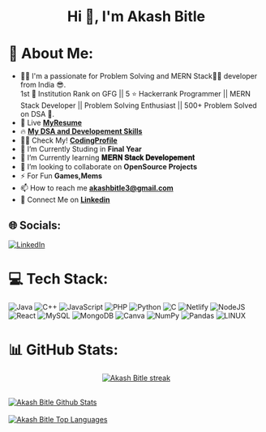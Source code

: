 <h1 align="center">Hi 👋, I'm <b>Akash Bitle</b></h1>

# 💫 About Me:
- 👨‍💻 I'm a passionate for Problem Solving and MERN Stack👨‍💻 developer from India 😎.<br>1st 🥇 Institution Rank on GFG || 5 ⭐ Hackerrank Programmer || MERN Stack Developer || Problem Solving Enthusiast || 500+ Problem Solved on DSA 🧡.
- 📔 Live [**MyResume**](https://drive.google.com/file/d/112xyFZQPZrstW-1d0n3MYU8YCHt5siTa/view?usp=sharing)
- 🔥 [**My DSA and Developement Skills**]()
- 👨‍💻 Check My! [**CodingProfile**]()
- 🔭 I’m Currently Studing in **Final Year**
- 📘 I’m Currently learning **𝐌𝐄𝐑𝐍 𝐒𝐭𝐚𝐜𝐤 𝐃𝐞𝐯𝐞𝐥𝐨𝐩𝐞𝐦𝐞𝐧𝐭**
- 👯 I’m looking to collaborate on **OpenSource Projects**
- ⚡ For Fun **Games,Mems**
- 📫 How to reach me **akashbitle3@gmail.com**
- 🔗 Connect Me on [**Linkedin**](https://linkedin.com/in/https://linkedin.com/akash-bitle)


## 🌐 Socials:
[![LinkedIn](https://img.shields.io/badge/LinkedIn-%230077B5.svg?logo=linkedin&logoColor=white)](https://linkedin.com/in/https://linkedin.com/akash-bitle) 

# 💻 Tech Stack:
![Java](https://img.shields.io/badge/java-%23ED8B00.svg?style=plastic&logo=java&logoColor=white) ![C++](https://img.shields.io/badge/c++-%2300599C.svg?style=plastic&logo=c%2B%2B&logoColor=white) ![JavaScript](https://img.shields.io/badge/javascript-%23323330.svg?style=plastic&logo=javascript&logoColor=%23F7DF1E) ![PHP](https://img.shields.io/badge/php-%23777BB4.svg?style=plastic&logo=php&logoColor=white) ![Python](https://img.shields.io/badge/python-3670A0?style=plastic&logo=python&logoColor=ffdd54) ![C](https://img.shields.io/badge/c-%2300599C.svg?style=plastic&logo=c&logoColor=white) ![Netlify](https://img.shields.io/badge/netlify-%23000000.svg?style=plastic&logo=netlify&logoColor=#00C7B7) ![NodeJS](https://img.shields.io/badge/node.js-6DA55F?style=plastic&logo=node.js&logoColor=white) ![React](https://img.shields.io/badge/react-%2320232a.svg?style=plastic&logo=react&logoColor=%2361DAFB) ![MySQL](https://img.shields.io/badge/mysql-%2300f.svg?style=plastic&logo=mysql&logoColor=white) ![MongoDB](https://img.shields.io/badge/MongoDB-%234ea94b.svg?style=plastic&logo=mongodb&logoColor=white) ![Canva](https://img.shields.io/badge/Canva-%2300C4CC.svg?style=plastic&logo=Canva&logoColor=white) ![NumPy](https://img.shields.io/badge/numpy-%23013243.svg?style=plastic&logo=numpy&logoColor=white) ![Pandas](https://img.shields.io/badge/pandas-%23150458.svg?style=plastic&logo=pandas&logoColor=white) ![LINUX](https://img.shields.io/badge/Linux-FCC624?style=plastic&logo=linux&logoColor=black)

# 📊 GitHub Stats:
<p align="center">
    <a href="https://https://github.com/bitleakash6/github-readme-streak-stats">
        <img title="🔥 Get streak stats for your profile at git.io/streak-stats" alt="Akash Bitle streak" src="https://github-readme-streak-stats.herokuapp.com/?user=bitleakash6&theme=black-ice&hide_border=true&stroke=0000&background=060A0CD0"/>
    </a>
</p>
<br>
<a href="https://github.com/bitleakash6/github-readme-stats"><img alt="Akash Bitle Github Stats" src="https://github-readme-stats.vercel.app/api?username=bitleakash6&show_icons=true&count_private=true&theme=react&hide_border=true&bg_color=0D1117" /></a>
<br>
<br>
<a href="https://github.com/bitleakash6/github-readme-stats"><img alt="Akash Bitle Top Languages" src="https://github-readme-stats.vercel.app/api/top-langs/?username=bitleakash6&langs_count=8&count_private=true&layout=compact&theme=react&hide_border=true&bg_color=0D1117" /></a>
<br/>

